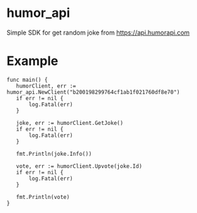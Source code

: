 # humor_api
Simple SDK for get random joke from https://api.humorapi.com 

# Example

```
func main() {
   humorClient, err := humor_api.NewClient("b200198299764cf1ab1f021760df8e70")
   if err != nil {
       log.Fatal(err)
   }

   joke, err := humorClient.GetJoke()
   if err != nil {
       log.Fatal(err)
   }

   fmt.Println(joke.Info())

   vote, err := humorClient.Upvote(joke.Id)
   if err != nil {
       log.Fatal(err)
   }

   fmt.Println(vote)
}
```
